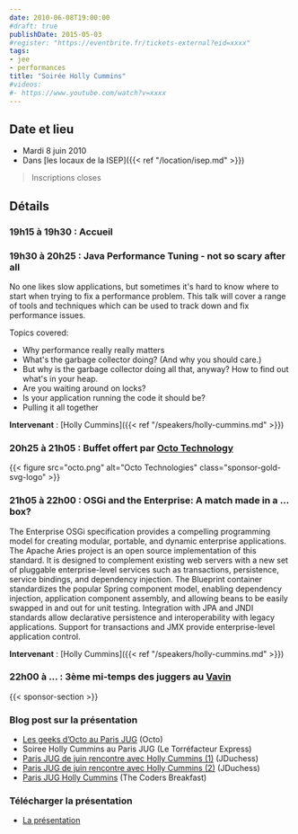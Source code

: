 ```yaml
---
date: 2010-06-08T19:00:00
#draft: true
publishDate: 2015-05-03
#register: "https://eventbrite.fr/tickets-external?eid=xxxx"
tags:
- jee
- performances
title: "Soirée Holly Cummins"
#videos:
#- https://www.youtube.com/watch?v=xxxx
---
```



## Date et lieu

* Mardi 8 juin 2010
* Dans [les locaux de la ISEP]({{< ref "/location/isep.md" >}})

> Inscriptions closes

## Détails

### 19h15 à 19h30 : Accueil

### 19h30 à 20h25 : Java Performance Tuning - not so scary after all

No one likes slow applications, but sometimes it's hard to know where to start when trying to fix a performance problem. This talk will cover a range of tools and techniques which can be used to track down and fix performance issues.

Topics covered:

* Why performance really really matters
* What's the garbage collector doing? (And why you should care.)
* But why is the garbage collector doing all that, anyway? How to find out what's in your heap.
* Are you waiting around on locks?
* Is your application running the code it should be?
* Pulling it all together

**Intervenant** : [Holly Cummins]({{< ref "/speakers/holly-cummins.md" >}}) 


### 20h25 à 21h05 : Buffet offert par [Octo Technology](http://www.octo.com/)

{{< figure src="octo.png" alt="Octo Technologies" class="sponsor-gold-svg-logo" >}}


### 21h05 à 22h00 : OSGi and the Enterprise: A match made in a … box?

The Enterprise OSGi specification provides a compelling programming model for creating modular, portable, and dynamic enterprise applications. The Apache Aries project is an open source implementation of this standard. It is designed to complement existing web servers with a new set of pluggable enterprise-level services such as transactions, persistence, service bindings, and dependency injection. The Blueprint container standardizes the popular Spring component model, enabling dependency injection, application component assembly, and allowing beans to be easily swapped in and out for unit testing. Integration with JPA and JNDI standards allow declarative persistence and interoperability with legacy applications. Support for transactions and JMX provide enterprise-level application control.

**Intervenant** : [Holly Cummins]({{< ref "/speakers/holly-cummins.md" >}})

### 22h00 à  ... : 3ème mi-temps des juggers au [Vavin](https://www.google.com/maps/dir//48.84398,2.330533/@48.8439685,2.2603067,12z)

{{< sponsor-section >}}

### Blog post sur la présentation

* [Les geeks d’Octo au Paris JUG](http://blog.octo.com/geeks-octo-paris-jug/) (Octo)
* Soiree Holly Cummins au Paris JUG (Le Torréfacteur Express)
* [Paris JUG de juin rencontre avec Holly Cummins (1)](https://www.duchess-france.fr/les-conferences/2010/06/14/parisjug-de-juin-rencontre-avec-holly-cummins-1.html) (JDuchess)
* [Paris JUG de juin rencontre avec Holly Cummins (2)](https://www.duchess-france.fr/les-conferences/2010/06/15/parisjug-de-juin-rencontre-avec-holly-cummins-2.html) (JDuchess)
* [Paris JUG Holly Cummins](http://thecodersbreakfast.net/index.php?post/2010/06/08/Paris-JUG-Holly-Cummins) (The Coders Breakfast)

### Télécharger la présentation

* [La présentation](https://www.ibm.com/developerworks/mydeveloperworks/groups/service/html/communityview?communityUuid=677cac30-3e73-494e-a56e-d6ddf6aa5e0c)
